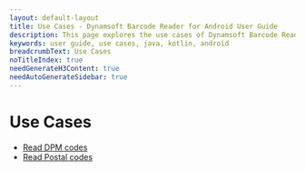 ```yaml
---
layout: default-layout
title: Use Cases - Dynamsoft Barcode Reader for Android User Guide
description: This page explores the use cases of Dynamsoft Barcode Reader Android SDK.
keywords: user guide, use cases, java, kotlin, android
breadcrumbText: Use Cases
noTitleIndex: true
needGenerateH3Content: true
needAutoGenerateSidebar: true
---
```


# Use Cases

* [Read DPM codes]({{site.usecases}}read-dpm-codes.html?lang=android)
* [Read Postal codes]({{site.usecases}}read-postal-codes.html?lang=android)

